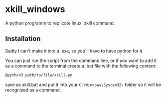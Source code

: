 # xkill_windows
 A python programm to replicate linux' xkill command.


## Installation
 Sadly I can't make it into a .exe, so you'll have to have python for it.

 You can just run the script from the command line, or if you want to add it as a command to the terminal create a .bat file with the following content:
 ```bash
 @python3 path/to/file/xkill.py
 ```
 save as xkill.bat and put it into your ```C:\Windows\System32\``` folder so it will be recognized as a command.
